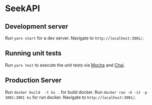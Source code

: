 # SeekAPI

## Development server

Run `yarn start` for a dev server. Navigate to `http://localhost:3001/`. 


## Running unit tests

Run `yarn test` to execute the unit tests via [Mocha](https://mochajs.org/) and [Chai](http://www.chaijs.com/).


## Production Server

Run `docker build  -t ks .` for build docker.
Run `docker run -d -it -p 3001:3001 ks` for run docker.
Navigate to `http://localhost:3001/`.
